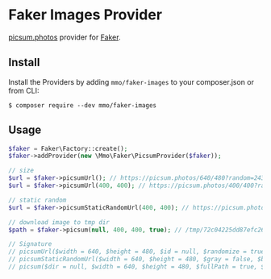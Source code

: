 Faker Images Provider
====================

[picsum.photos](https://picsum.photos/) provider for [Faker](https://github.com/fzaninotto/Faker).

## Install
Install the Providers by adding `mmo/faker-images` to your composer.json or from CLI:

```
$ composer require --dev mmo/faker-images
```

## Usage

```php
$faker = Faker\Factory::create();
$faker->addProvider(new \Mmo\Faker\PicsumProvider($faker));

// size
$url = $faker->picsumUrl(); // https://picsum.photos/640/480?random=24398
$url = $faker->picsumUrl(400, 400); // https://picsum.photos/400/400?random=23446

// static random
$url = $faker->picsumStaticRandomUrl(400, 400); // https://picsum.photos/seed/5efe7fec1bd11/400/400

// download image to tmp dir
$path = $faker->picsum(null, 400, 400, true); // /tmp/72c04225dd87efc261d29d3a050aa9b6.jpg

// Signature
// picsumUrl($width = 640, $height = 480, $id = null, $randomize = true, $gray = false, $blur = null, $static = false)
// picsumStaticRandomUrl($width = 640, $height = 480, $gray = false, $blur = null)
// picsum($dir = null, $width = 640, $height = 480, $fullPath = true, $id = null, $randomize = true, $gray = false, $blur = null)
```
